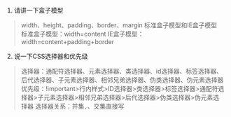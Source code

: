 1. 请讲一下盒子模型
> width、height、padding、border、margin
> 标准盒子模型和IE盒子模型
> 标准盒子模型：width=content
> IE盒子模型：width=content+padding+border
 
2. 说一下CSS选择器和优先级
> 选择器：通配符选择器、元素选择器、类选择器、id选择器、标签选择器、后代选择器、子元素选择器、相邻兄弟选择器、伪类选择器、伪元素选择器
> 优先级：!important>行内样式>ID选择器>类选择器>标签选择器>通配符选择器>子元素选择器>相邻兄弟选择器>后代选择器>伪类选择器>伪元素选择器
> 选择器关系：并集`,`、交集直接写